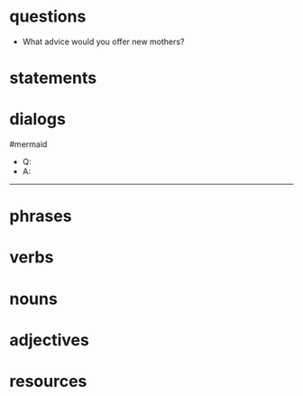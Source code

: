 # questions
- What advice would you offer new mothers?
# statements

# dialogs
#mermaid 

- Q:
- A:

---

# phrases

# verbs

# nouns

# adjectives

# resources
